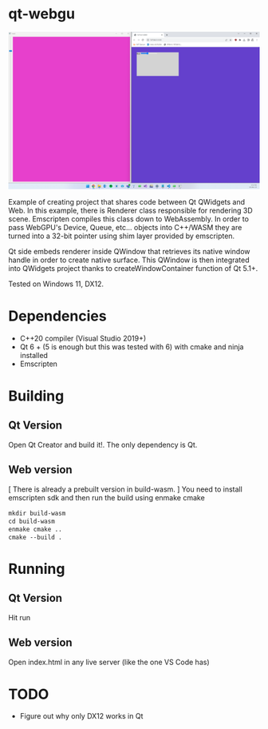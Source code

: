 # qt-webgu

![Showcase](/screenshots/main.png)

Example of creating project that shares code between Qt QWidgets and Web.
In this example, there is Renderer class responsible for rendering 3D scene.
Emscripten compiles this class down to WebAssembly. In order to pass WebGPU's
Device, Queue, etc... objects into C++/WASM they are turned into a 32-bit pointer using
shim layer provided by emscripten.

Qt side embeds renderer inside QWindow that retrieves its native window handle
in order to create native surface. This QWindow is then integrated into QWidgets
project thanks to createWindowContainer function of Qt 5.1+.

Tested on Windows 11, DX12.

# Dependencies
- C++20 compiler (Visual Studio 2019+)
- Qt 6 + (5 is enough but this was tested with 6) with cmake and ninja installed
- Emscripten

# Building

## Qt Version

Open Qt Creator and build it!. The only dependency is Qt.

## Web version

[ There is already a prebuilt version in build-wasm. ]
You need  to install emscripten sdk and then run the build using enmake cmake

```
mkdir build-wasm
cd build-wasm
enmake cmake ..
cmake --build .
```

# Running

## Qt Version

Hit run

## Web version

Open index.html in any live server (like the one VS Code has)

# TODO
- Figure out why only DX12 works in Qt
